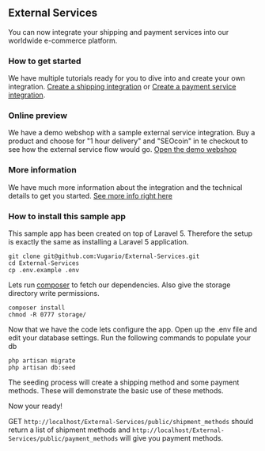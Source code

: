 ## External Services
You can now integrate your shipping and payment services into our worldwide e-commerce platform.

### How to get started
We have multiple tutorials ready for you to dive into and create your own integration. [Create a shipping integration](http://developers.webshopapp.net/api/tutorials/create-a-shipping-integration) or [Create a payment service integration](http://developers.webshopapp.net/api/tutorials/create-a-payment-service-integration).

### Online preview
We have a demo webshop with a sample external service integration. Buy a product and choose for "1 hour delivery" and "SEOcoin" in te checkout to see how the external service flow would go. [Open the demo webshop](http://hidde.webshopapp.net/)

### More information
We have much more information about the integration and the technical details to get you started.
[See more info right here](https://apps.prototypje.com)

### How to install this sample app
This sample app has been created on top of Laravel 5. Therefore the setup is exactly the same as installing a Laravel 5 application.

```
git clone git@github.com:Vugario/External-Services.git
cd External-Services
cp .env.example .env
```

Lets run [composer](https://getcomposer.org/) to fetch our dependencies. Also give the storage directory write permissions.

```
composer install
chmod -R 0777 storage/
```

Now that we have the code lets configure the app. Open up the .env file and edit your database settings. Run the following commands to populate your db

```
php artisan migrate
php artisan db:seed
```

The seeding process will create a shipping method and some payment methods. These will demonstrate the basic use of these methods.

Now your ready!

GET `http://localhost/External-Services/public/shipment_methods` should return a list of shipment methods and `http://localhost/External-Services/public/payment_methods` will give you payment methods.
